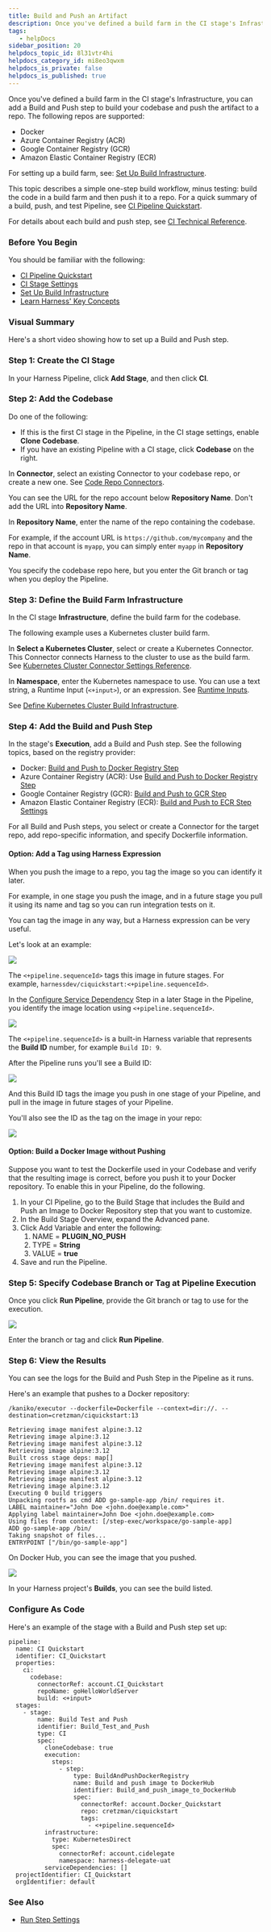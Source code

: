 ```yaml
---
title: Build and Push an Artifact
description: Once you've defined a build farm in the CI stage's Infrastructure, you can add a Build and Push step to build your codebase and push the artifact to a repo. The following repos are supported &#8212;  Docker.…
tags: 
   - helpDocs
sidebar_position: 20
helpdocs_topic_id: 8l31vtr4hi
helpdocs_category_id: mi8eo3qwxm
helpdocs_is_private: false
helpdocs_is_published: true
---
```


Once you've defined a build farm in the CI stage's Infrastructure, you can add a Build and Push step to build your codebase and push the artifact to a repo. The following repos are supported:


* Docker
* Azure Container Registry (ACR)
* Google Container Registry (GCR)
* Amazon Elastic Container Registry (ECR)


For setting up a build farm, see: [Set Up Build Infrastructure](/category/set-up-build-infrastructure).


This topic describes a simple one-step build workflow, minus testing: build the code in a build farm and then push it to a repo. For a quick summary of a build, push, and test Pipeline, see [CI Pipeline Quickstart](../../ci-quickstarts/ci-pipeline-quickstart.md).


For details about each build and push step, see [CI Technical Reference](/category/ci-technical-reference).


### Before You Begin


You should be familiar with the following:


* [CI Pipeline Quickstart](../../ci-quickstarts/ci-pipeline-quickstart.md)
* [CI Stage Settings](../../ci-technical-reference/ci-stage-settings.md)
* [Set Up Build Infrastructure](/category/set-up-build-infrastructure)
* [Learn Harness' Key Concepts](https://docs.harness.io/article/hv2758ro4e-learn-harness-key-concepts)


### Visual Summary


Here's a short video showing how to set up a Build and Push step.

<!-- Video:
https://harness-1.wistia.com/medias/rpv5vwzpxz-->
<docvideo src="https://www.youtube.com/embed/v3A4kF1Upqo?feature=oembed" />


<!-- div class="hd--embed" data-provider="YouTube" data-thumbnail="https://i.ytimg.com/vi/v3A4kF1Upqo/hqdefault.jpg"><iframe width="200" height="150" src="https://www.youtube.com/embed/v3A4kF1Upqo?feature=oembed" frameborder="0" allow="accelerometer; autoplay; clipboard-write; encrypted-media; gyroscope; picture-in-picture" allowfullscreen=""></iframe></div -->



### Step 1: Create the CI Stage


In your Harness Pipeline, click **Add Stage**, and then click **CI**.


### Step 2: Add the Codebase


Do one of the following:


* If this is the first CI stage in the Pipeline, in the CI stage settings, enable **Clone Codebase**.
* If you have an existing Pipeline with a CI stage, click **Codebase** on the right.


In **Connector**, select an existing Connector to your codebase repo, or create a new one. See [Code Repo Connectors](https://docs.harness.io/category/xyexvcc206-ref-source-repo-provider).


You can see the URL for the repo account below **Repository Name**. Don't add the URL into **Repository Name**.


In **Repository Name**, enter the name of the repo containing the codebase.


For example, if the account URL is `https://github.com/mycompany` and the repo in that account is `myapp`, you can simply enter `myapp` in **Repository Name**.


You specify the codebase repo here, but you enter the Git branch or tag when you deploy the Pipeline.


### Step 3: Define the Build Farm Infrastructure


In the CI stage **Infrastructure**, define the build farm for the codebase.


The following example uses a Kubernetes cluster build farm.


In **Select a Kubernetes Cluster**, select or create a Kubernetes Connector. This Connector connects Harness to the cluster to use as the build farm. See [Kubernetes Cluster Connector Settings Reference](https://docs.harness.io/article/sjjik49xww-kubernetes-cluster-connector-settings-reference).


In **Namespace**, enter the Kubernetes namespace to use. You can use a text string, a Runtime Input (`<+input>`), or an expression. See [Runtime Inputs](https://docs.harness.io/article/f6yobn7iq0-runtime-inputs).


See [Define Kubernetes Cluster Build Infrastructure](../set-up-build-infrastructure/set-up-a-kubernetes-cluster-build-infrastructure.md).


### Step 4: Add the Build and Push Step


In the stage's **Execution**, add a Build and Push step. See the following topics, based on the registry provider:


* Docker: [Build and Push to Docker Registry Step](../../ci-technical-reference/build-and-push-to-docker-hub-step-settings.md)
* Azure Container Registry (ACR): Use [Build and Push to Docker Registry Step](../../ci-technical-reference/build-and-push-to-docker-hub-step-settings.md)
* Google Container Registry (GCR): [Build and Push to GCR Step](../../ci-technical-reference/build-and-push-to-gcr-step-settings.md)
* Amazon Elastic Container Registry (ECR): [Build and Push to ECR Step Settings](../../ci-technical-reference/build-and-push-to-ecr-step-settings.md)


For all Build and Push steps, you select or create a Connector for the target repo, add repo-specific information, and specify Dockerfile information.


#### Option: Add a Tag using Harness Expression


When you push the image to a repo, you tag the image so you can identify it later.


For example, in one stage you push the image, and in a future stage you pull it using its name and tag so you can run integration tests on it.


You can tag the image in any way, but a Harness expression can be very useful.


Let's look at an example:


![](./static/build-and-upload-an-artifact-10.png)

The `<+pipeline.sequenceId>` tags this image in future stages. For example, `harnessdev/ciquickstart:<+pipeline.sequenceId>`.


In the [Configure Service Dependency](../../ci-technical-reference/configure-service-dependency-step-settings.md) Step in a later Stage in the Pipeline, you identify the image location using `<+pipeline.sequenceId>`.



![](./static/build-and-upload-an-artifact-11.png)

The `<+pipeline.sequenceId>` is a built-in Harness variable that represents the **Build ID** number, for example `Build ID: 9`.


After the Pipeline runs you'll see a Build ID:


![](./static/build-and-upload-an-artifact-15.png)

And this Build ID tags the image you push in one stage of your Pipeline, and pull in the image in future stages of your Pipeline.


You'll also see the ID as the tag on the image in your repo:



![](./static/build-and-upload-an-artifact-12.png)

#### Option: Build a Docker Image without Pushing


Suppose you want to test the Dockerfile used in your Codebase and verify that the resulting image is correct, before you push it to your Docker repository. To enable this in your Pipeline, do the following.


1. In your CI Pipeline, go to the Build Stage that includes the Build and Push an Image to Docker Repository step that you want to customize.
2. In the Build Stage Overview, expand the Advanced pane.
3. Click Add Variable and enter the following:
	1. NAME = **PLUGIN\_NO\_PUSH**
	2. TYPE = **String**
	3. VALUE = **true**
4. Save and run the Pipeline.


### Step 5: Specify Codebase Branch or Tag at Pipeline Execution


Once you click **Run Pipeline**, provide the Git branch or tag to use for the execution.


![](./static/build-and-upload-an-artifact-13.png)

Enter the branch or tag and click **Run Pipeline**.


### Step 6: View the Results


You can see the logs for the Build and Push Step in the Pipeline as it runs.


Here's an example that pushes to a Docker repository:


```
/kaniko/executor --dockerfile=Dockerfile --context=dir://. --destination=cretzman/ciquickstart:13  
  
Retrieving image manifest alpine:3.12          
Retrieving image alpine:3.12                   
Retrieving image manifest alpine:3.12          
Retrieving image alpine:3.12                   
Built cross stage deps: map[]                  
Retrieving image manifest alpine:3.12          
Retrieving image alpine:3.12                   
Retrieving image manifest alpine:3.12          
Retrieving image alpine:3.12                   
Executing 0 build triggers                     
Unpacking rootfs as cmd ADD go-sample-app /bin/ requires it.   
LABEL maintainer="John Doe <john.doe@example.com>"   
Applying label maintainer=John Doe <john.doe@example.com>   
Using files from context: [/step-exec/workspace/go-sample-app]   
ADD go-sample-app /bin/               
Taking snapshot of files...                    
ENTRYPOINT ["/bin/go-sample-app"]
```


On Docker Hub, you can see the image that you pushed.



![](./static/build-and-upload-an-artifact-14.png)

In your Harness project's **Builds**, you can see the build listed.


### Configure As Code


Here's an example of the stage with a Build and Push step set up:


```
pipeline:  
  name: CI Quickstart  
  identifier: CI_Quickstart  
  properties:  
    ci:  
      codebase:  
        connectorRef: account.CI_Quickstart  
        repoName: goHelloWorldServer  
        build: <+input>  
  stages:  
    - stage:  
        name: Build Test and Push  
        identifier: Build_Test_and_Push  
        type: CI  
        spec:  
          cloneCodebase: true  
          execution:  
            steps:  
              - step:  
                  type: BuildAndPushDockerRegistry  
                  name: Build and push image to DockerHub  
                  identifier: Build_and_push_image_to_DockerHub  
                  spec:  
                    connectorRef: account.Docker_Quickstart  
                    repo: cretzman/ciquickstart  
                    tags:  
                      - <+pipeline.sequenceId>  
          infrastructure:  
            type: KubernetesDirect  
            spec:  
              connectorRef: account.cidelegate  
              namespace: harness-delegate-uat  
          serviceDependencies: []  
  projectIdentifier: CI_Quickstart  
  orgIdentifier: default  

```


### See Also


* [Run Step Settings](../../ci-technical-reference/run-step-settings.md)


